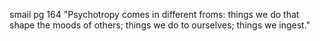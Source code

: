 smail pg 164 "Psychotropy comes in different froms: things we do that shape
the moods of others; things we do to ourselves; things we ingest."

